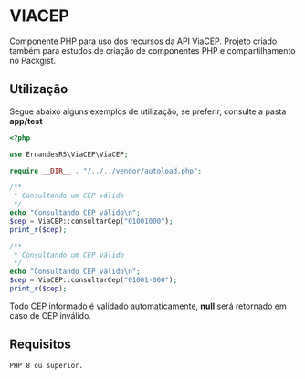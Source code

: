 # VIACEP
Componente PHP para uso dos recursos da API ViaCEP. Projeto criado também para estudos de criação de componentes PHP e compartilhamento no Packgist.

## Utilização
Segue abaixo alguns exemplos de utilização, se preferir, consulte a pasta **app/test**
```php
<?php

use ErnandesRS\ViaCEP\ViaCEP;

require __DIR__ . "/../../vendor/autoload.php";

/**
 * Consultando um CEP válido
 */
echo "Consultando CEP válido\n";
$cep = ViaCEP::consultarCep("01001000");
print_r($cep);

/**
 * Consultando um CEP válido
 */
echo "Consultando CEP válido\n";
$cep = ViaCEP::consultarCep("01001-000");
print_r($cep);
```
Todo CEP informado é validado automaticamente, **null** será retornado em caso de CEP inválido.

## Requisitos
    PHP 8 ou superior.